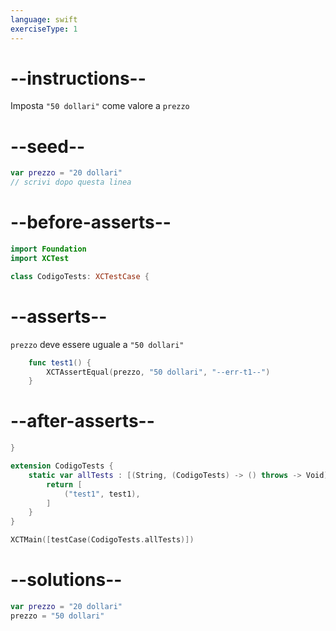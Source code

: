 ```yaml
---
language: swift
exerciseType: 1
---
```


# --instructions--

Imposta `"50 dollari"` come valore a `prezzo`

# --seed--

```swift
var prezzo = "20 dollari"
// scrivi dopo questa linea
```

# --before-asserts--

```swift
import Foundation
import XCTest

class CodigoTests: XCTestCase {
```

# --asserts--

`prezzo` deve essere uguale a `"50 dollari"`

```swift
    func test1() {
        XCTAssertEqual(prezzo, "50 dollari", "--err-t1--")
    }
```

# --after-asserts--

```swift
}

extension CodigoTests {
    static var allTests : [(String, (CodigoTests) -> () throws -> Void)] {
        return [
            ("test1", test1),
        ]
    }
}

XCTMain([testCase(CodigoTests.allTests)])
```

# --solutions--

```swift
var prezzo = "20 dollari"
prezzo = "50 dollari"
```
